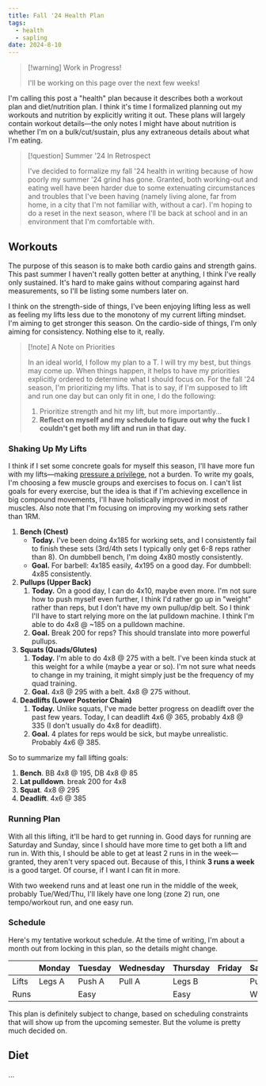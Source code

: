 ```yaml
---
title: Fall '24 Health Plan
tags:
  - health
  - sapling
date: 2024-8-10
---
```

> [!warning] Work in Progress!
> 
> I'll be working on this page over the next few weeks!

I'm calling this post a "health" plan because it describes both a workout plan and diet/nutrition plan. I think it's time I formalized planning out my workouts and nutrition by explicitly writing it out. These plans will largely contain workout details—the only notes I might have about nutrition is whether I'm on a bulk/cut/sustain, plus any extraneous details about what I'm eating.

> [!question] Summer '24 In Retrospect
> 
> I've decided to formalize my fall '24 health in writing because of how poorly my summer '24 grind has gone. Granted, both working-out and eating well have been harder due to some extenuating circumstances and troubles that I've been having (namely living alone, far from home, in a city that I'm not familiar with, without a car). I'm hoping to do a reset in the next season, where I'll be back at school and in an environment that I'm comfortable with.

## Workouts

The purpose of this season is to make both cardio gains and strength gains. This past summer I haven't really gotten better at anything, I think I've really only sustained. It's hard to make gains without comparing against hard measurements, so I'll be listing some numbers later on.

I think on the strength-side of things, I've been enjoying lifting less as well as feeling my lifts less due to the monotony of my current lifting mindset. I'm aiming to get stronger this season. On the cardio-side of things, I'm only aiming for consistency. Nothing else to it, really.

> [!note] A Note on Priorities
> 
>In an ideal world, I follow my plan to a T. I will try my best, but things may come up. When things happen, it helps to have my priorities explicitly ordered to determine what I should focus on.
> For the fall '24 season, I'm prioritizing my lifts. That is to say, if I'm supposed to lift and run one day but can only fit in one, I do the following:
> 1. Prioritize strength and hit my lift, but more importantly...
> 2. **Reflect on myself and my schedule to figure out why the fuck I couldn't get both my lift and run in that day.**

### Shaking Up My Lifts

I think if I set some concrete goals for myself this season, I'll have more fun with my lifts—making [pressure a privilege](https://youtu.be/AncMbHY6b2A?feature=shared&t=49), not a burden. To write my goals, I'm choosing a few muscle groups and exercises to focus on. I can't list goals for every exercise, but the idea is that if I'm achieving excellence in big compound movements, I'll have holistically improved in most of muscles. Also note that I'm focusing on improving my working sets rather than 1RM.

1. **Bench (Chest)**
	* **Today.** I've been doing 4x185 for working sets, and I consistently fail to finish these sets (3rd/4th sets I typically only get 6-8 reps rather than 8). On dumbbell bench, I'm doing 4x80 mostly consistently.
	* **Goal.** For barbell: 4x185 easily, 4x195 on a good day. For dumbbell: 4x85 consistently.
1. **Pullups (Upper Back)**
	1. **Today.** On a good day, I can do 4x10, maybe even more. I'm not sure how to push myself even further, I think I'd rather go up in "weight" rather than reps, but I don't have my own pullup/dip belt. So I think I'll have to start relying more on the lat pulldown machine. I think I'm able to do 4x8 @ ~185 on a pulldown machine.
	2. **Goal.** Break 200 for reps? This should translate into more powerful pullups.
2. **Squats (Quads/Glutes)**
	1. **Today.** I'm able to do 4x8 @ 275 with a belt. I've been kinda stuck at this weight for a while (maybe a year or so). I'm not sure what needs to change in my training, it might simply just be the frequency of my quad training.
	2. **Goal.** 4x8 @ 295 with a belt. 4x8 @ 275 without.
3. **Deadlifts (Lower Posterior Chain)**
	1. **Today.** Unlike squats, I've made better progress on deadlift over the past few years. Today, I can deadlift 4x6 @ 365, probably 4x8 @ 335 (I don't usually do 4x8 for deadlift).
	2. **Goal.** 4 plates for reps would be sick, but maybe unrealistic. Probably 4x6 @ 385.

So to summarize my fall lifting goals:
1. **Bench**. BB 4x8 @ 195, DB 4x8 @ 85
2. **Lat pulldown**. break 200 for 4x8
3. **Squat**. 4x8 @ 295
4. **Deadlift**. 4x6 @ 385

### Running Plan

With all this lifting, it'll be hard to get running in. Good days for running are Saturday and Sunday, since I should have more time to get both a lift and run in. With this, I should be able to get at least 2 runs in in the week—granted, they aren't very spaced out. Because of this, I think **3 runs a week** is a good target. Of course, if I want I can fit in more.

With two weekend runs and at least one run in the middle of the week, probably Tue/Wed/Thu, I'll likely have one long (zone 2) run, one tempo/workout run, and one easy run.

### Schedule

Here's my tentative workout schedule. At the time of writing, I'm about a month out from locking in this plan, so the details might change.

|       | Monday | Tuesday | Wednesday | Thursday | Friday | Saturday | Sunday |
|-------|--------|---------|-----------|----------|--------|----------|--------|
| Lifts | Legs A | Push A  | Pull A    | Legs B   |        | Push B   | Pull B |
| Runs  |        | Easy    |           | Easy     |        | Workout  | Long   |

This plan is definitely subject to change, based on scheduling constraints that will show up from the upcoming semester. But the volume is pretty much decided on.

## Diet

...